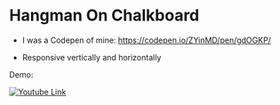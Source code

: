 # Hangman On Chalkboard

- I was a Codepen of mine: https://codepen.io/ZYinMD/pen/gdOGKP/

- Responsive vertically and horizontally

Demo:

[![Youtube Link](https://s19.postimg.cc/xgpw563ir/thumbnail_-_Hangman_on_Chalkboard.png)](https://youtu.be/Xe8ZgbvHiiI)
